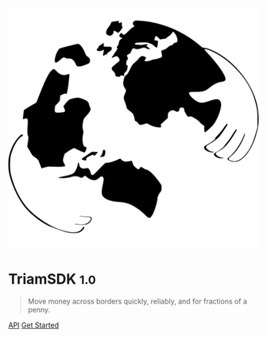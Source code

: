 <!-- _coverpage.md -->

![logo](_media/logo-w.svg ':no-zoom')

# TriamSDK <small>1.0</small>

> Move money across borders quickly, reliably, and for fractions of a penny.

[API](https://triamnetwork.github.io/triam-sdk/)
[Get Started](docs/overview#overview)
